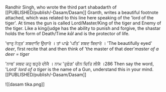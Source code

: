 Randhir Singh, who wrote the third part shabadarth of [[PUBLISHED/publish/-Dasam/Dasam]] Granth, writes a beautiful footnote attached, which was related to this line here speaking of the 'lord of the tiger'. At times the gun is called Lord/Master/King of the tiger and Enemy of the tiger. Like a king/judge has the ability to punish and forgive, the shastar holds the form of Death/Time *kāl* and is the protector of life. 

'ਚਾਰੁ ਨੇਤ੍ਰ' ਸਬਦਾਦਿ ਉਚਾਰੋ । ਤਾਂ ਪਾਛੇ 'ਪਤਿ' ਸਬਦ ਬਿਚਾਰੋ । 
'The beautifully eyed' *deer*, first recite that and then think of 'the master of that deer'*master of a deer = tiger*

'ਨਾਥ' ਸਬਦ ਕਹੁ ਬਹੁਰੋ ਦੀਜੈ । ਨਾਮ 'ਤੁਫੰਗ' ਚੀਨ ਚਿਤਿ ਲੀਜੈ ।286
Then say the word, 'Lord' *lord of a tiger* is the name of a Gun, understand this in your mind. 
[[PUBLISHED/publish/-Dasam/Dasam]]


![[dasam tika.png]]